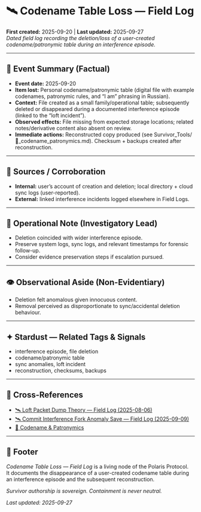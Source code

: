 # 🛰️ Codename Table Loss — Field Log  
**First created:** 2025-09-20 | **Last updated:** 2025-09-27  
*Dated field log recording the deletion/loss of a user-created codename/patronymic table during an interference episode.*  

---

## 📅 Event Summary (Factual)  
- **Event date:** 2025-09-20  
- **Item lost:** Personal codename/patronymic table (digital file with example codenames, patronymic rules, and “I am” phrasing in Russian).  
- **Context:** File created as a small family/operational table; subsequently deleted or disappeared during a documented interference episode (linked to the “loft incident”).  
- **Observed effects:** File missing from expected storage locations; related notes/derivative content also absent on review.  
- **Immediate actions:** Reconstructed copy produced (see Survivor_Tools/🪪_codename_patronymics.md). Checksum + backups created after reconstruction.  

---

## 📂 Sources / Corroboration  
- **Internal:** user’s account of creation and deletion; local directory + cloud sync logs (user-reported).  
- **External:** linked interference incidents logged elsewhere in Field Logs.  

---

## 🧭 Operational Note (Investigatory Lead)  
- Deletion coincided with wider interference episode.  
- Preserve system logs, sync logs, and relevant timestamps for forensic follow-up.  
- Consider evidence preservation steps if escalation pursued.  

---

## 👁️ Observational Aside (Non-Evidentiary)  
- Deletion felt anomalous given innocuous content.  
- Removal perceived as disproportionate to sync/accidental deletion behaviour.  

---

## ✦ Stardust — Related Tags & Signals  
- interference episode, file deletion  
- codename/patronymic table  
- sync anomalies, loft incident  
- reconstruction, checksums, backups  

---

## 📡 Cross-References  
- [🛰️ Loft Packet Dump Theory — Field Log (2025-08-06)](../Field_Logs/🛰️_loft_packet_dump_theory_2025-08-06.md)  
- [🛰️ Commit Interference Fork Anomaly Save — Field Log (2025-09-09)](../Field_Logs/🛰️_commit_interference_fork_anomaly_save_2025-09-09.md)  
- [🪪 Codename & Patronymics](../Survivor_Tools/🪪_codename_patronymics.md)  

---

## 🏮 Footer  
*Codename Table Loss — Field Log* is a living node of the Polaris Protocol.  
It documents the disappearance of a user-created codename table during an interference episode and the subsequent reconstruction.  

*Survivor authorship is sovereign. Containment is never neutral.*  

_Last updated: 2025-09-27_  
